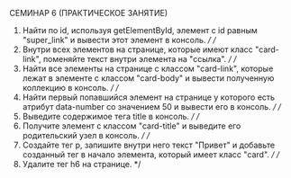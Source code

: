 СЕМИНАР 6 (ПРАКТИЧЕСКОЕ ЗАНЯТИЕ)

1. Найти по id, используя getElementById, элемент с id равным "super_link" и
вывести этот элемент в консоль.
*/
/*
2. Внутри всех элементов на странице, которые имеют класс "card-link",
поменяйте текст внутри элемента на "ссылка".
*/
/*
3. Найти все элементы на странице с классом "card-link", которые лежат в
элементе с классом "card-body" и вывести полученную коллекцию в консоль.
*/
/*
4. Найти первый попавшийся элемент на странице у которого есть атрибут
data-number со значением 50 и вывести его в консоль.
*/
/*
5. Выведите содержимое тега title в консоль.
*/
/*
6. Получите элемент с классом "card-title" и выведите его родительский узел
в консоль.
*/
/*
7. Создайте тег p, запишите внутри него текст "Привет" и добавьте созданный
тег в начало элемента, который имеет класс "card".
*/
/*
8. Удалите тег h6 на странице.
*/     